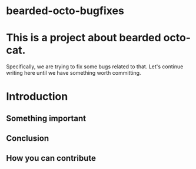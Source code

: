 # bearded-octo-bugfixes

# This is a project about bearded octo-cat. 
Specifically, we are trying to fix some bugs related to that.
Let's continue writing here until we have something worth committing.

# Introduction

## Something important

## Conclusion

## How you can contribute
